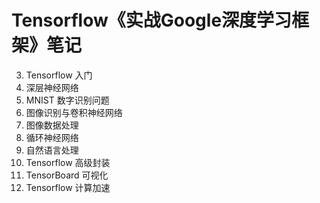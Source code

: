 # Tensorflow《实战Google深度学习框架》笔记


3. Tensorflow 入门
4. 深层神经网络
5. MNIST 数字识别问题
6. 图像识别与卷积神经网络
7. 图像数据处理
8. 循环神经网络
9. 自然语言处理
10. Tensorflow 高级封装
11. TensorBoard 可视化
12. Tensorflow 计算加速
